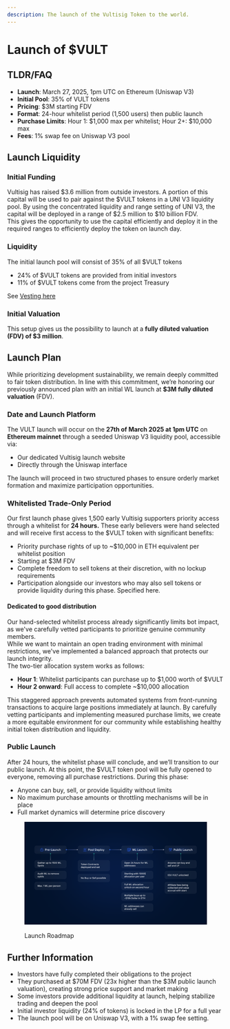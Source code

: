 ```yaml
---
description: The launch of the Vultisig Token to the world.
---
```


# Launch of $VULT

## TLDR/FAQ

* **Launch**: March 27, 2025, 1pm UTC on Ethereum (Uniswap V3)
* **Initial Pool**: 35% of VULT tokens
* **Pricing**: $3M starting FDV
* **Format**: 24-hour whitelist period (1,500 users) then public launch
* **Purchase Limits**: Hour 1: $1,000 max per whitelist; Hour 2+: $10,000 max
* **Fees**: 1% swap fee on Uniswap V3 pool

## Launch Liquidity

### **Initial Funding**

Vultisig has raised $3.6 million from outside investors. A portion of this capital will be used to pair against the $VULT tokens in a UNI V3 liquidity pool. By using the concentrated liquidity and range setting of UNI V3, the capital will be deployed in a range of $2.5 million to $10 billion FDV.\
This gives the opportunity to use the capital efficiently and deploy it in the required ranges to efficiently deploy the token on launch day.

### Liquidity&#x20;

The initial launch pool will consist of 35% of all $VULT tokens

* 24% of $VULT tokens are provided from initial investors
* 11% of $VULT tokens come from the project Treasury

See [Vesting ](usdvult.md#vesting)[here](usdvult.md#vesting)

### **Initial Valuation**

This setup gives us the possibility to launch at a **fully diluted valuation (FDV) of $3 million**.

## Launch Plan

While prioritizing development sustainability, we remain deeply committed to fair token distribution. In line with this commitment, we’re honoring our previously announced plan with an initial WL launch at **$3M fully diluted valuation** (FDV).

### Date and Launch Platform

The VULT launch will occur on the **27th of March 2025 at 1pm UTC** on **Ethereum mainnet** through a seeded Uniswap V3 liquidity pool, accessible via:

* Our dedicated Vultisig launch website
* Directly through the Uniswap interface

The launch will proceed in two structured phases to ensure orderly market formation and maximize participation opportunities.

### **Whitelisted Trade-Only Period**

Our first launch phase gives 1,500 early Vultisig supporters priority access through a whitelist for **24 hours.** These early believers were hand selected and will receive first access to the $VULT token with significant benefits:

* Priority purchase rights of up to \~$10,000 in ETH equivalent per whitelist position
* Starting at $3M FDV
* Complete freedom to sell tokens at their discretion, with no lockup requirements
* Participation alongside our investors who may also sell tokens or provide liquidity during this phase. Specified here.

#### Dedicated to good distribution&#x20;

Our hand-selected whitelist process already significantly limits bot impact, as we've carefully vetted participants to prioritize genuine community members. \
While we want to maintain an open trading environment with minimal restrictions, we've implemented a balanced approach that protects our launch integrity.\
The two-tier allocation system works as follows:

* **Hour 1**: Whitelist participants can purchase up to $1,000 worth of $VULT
* **Hour 2 onward**: Full access to complete \~$10,000 allocation

This staggered approach prevents automated systems from front-running transactions to acquire large positions immediately at launch. By carefully vetting participants and implementing measured purchase limits, we create a more equitable environment for our community while establishing healthy initial token distribution and liquidity.

### **Public Launch**

After 24 hours, the whitelist phase will conclude, and we’ll transition to our public launch. At this point, the $VULT token pool will be fully opened to everyone, removing all purchase restrictions. During this phase:

* Anyone can buy, sell, or provide liquidity without limits
* No maximum purchase amounts or throttling mechanisms will be in place
* Full market dynamics will determine price discovery

<figure><img src="../.gitbook/assets/Tokenomics 4.png" alt=""><figcaption><p>Launch Roadmap</p></figcaption></figure>

## Further Information

* Investors have fully completed their obligations to the project
* They purchased at $70M FDV (23x higher than the $3M public launch valuation), creating strong price support and market making
* Some investors provide additional liquidity at launch, helping stabilize trading and deepen the pool
* Initial investor liquidity (24% of tokens) is locked in the LP for a full year
* The launch pool will be on Uniswap V3, with a 1% swap fee setting.
